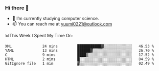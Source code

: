 ### Hi there 👋

- 📕 I’m currently studying computer science.
- 📫 You can reach me at yuumi0221@outlook.com


📊This Week I Spent My Time On:
<!--START_SECTION:waka-->
```text
XML              24 mins         ███████████▓░░░░░░░░░░░░░   46.53 % 
YAML             13 mins         ██████▓░░░░░░░░░░░░░░░░░░   26.70 % 
C                9 mins          ████▒░░░░░░░░░░░░░░░░░░░░   17.52 % 
HTML             2 mins          █░░░░░░░░░░░░░░░░░░░░░░░░   04.59 % 
GitIgnore file   1 min           ▓░░░░░░░░░░░░░░░░░░░░░░░░   02.49 % 
```
<!--END_SECTION:waka-->

<!--
**Yuumi0221/Yuumi0221** is a ✨ _special_ ✨ repository because its `README.md` (this file) appears on your GitHub profile.

Here are some ideas to get you started:

- 🔭 I’m currently working on ...
- 🌱 I’m currently learning ...
- 👯 I’m looking to collaborate on ...
- 🤔 I’m looking for help with ...
- 💬 Ask me about ...
- 📫 How to reach me: ...
- 😄 Pronouns: ...
- ⚡ Fun fact: ...
-->
